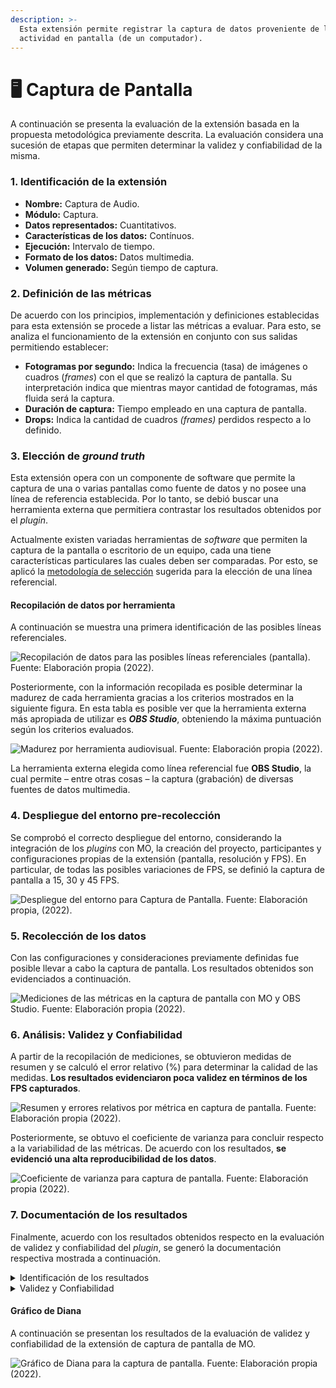 ```yaml
---
description: >-
  Esta extensión permite registrar la captura de datos proveniente de la
  actividad en pantalla (de un computador).
---
```


# 🖥 Captura de Pantalla

A continuación se presenta la evaluación de la extensión basada en la propuesta metodológica previamente descrita. La evaluación considera una sucesión de etapas que permiten determinar la validez y confiabilidad de la misma.

### 1. Identificación de la extensión

* **Nombre:** Captura de Audio.
* **Módulo:** Captura.
* **Datos representados:** Cuantitativos.
* **Características de los datos:** Contínuos.
* **Ejecución:** Intervalo de tiempo.
* **Formato de los datos:** Datos multimedia.
* **Volumen generado:** Según tiempo de captura.

### 2. Definición de las métricas

De acuerdo con los principios, implementación y definiciones establecidas para esta extensión se procede a listar las métricas a evaluar. Para esto, se analiza el funcionamiento de la extensión en conjunto con sus salidas permitiendo establecer:

* **Fotogramas por segundo:** Indica la frecuencia (tasa) de imágenes o cuadros (_frames_) con el que se realizó la captura de pantalla. Su interpretación indica que mientras mayor cantidad de fotogramas, más fluida será la captura.
* **Duración de captura:** Tiempo empleado en una captura de pantalla.
* **Drops:** Indica la cantidad de cuadros _(frames)_ perdidos respecto a lo definido.

### 3. Elección de _ground truth_

Esta extensión opera con un componente de software que permite la captura de una o varias pantallas como fuente de datos y no posee una línea de referencia establecida. Por lo tanto, se debió buscar una herramienta externa que permitiera contrastar los resultados obtenidos por el _plugin_.

Actualmente existen variadas herramientas de _software_ que permiten la captura de la pantalla o escritorio de un equipo, cada una tiene características particulares las cuales deben ser comparadas. Por esto, se aplicó la [metodología de selección](../marco-de-evaluacion/3.-eleccion-de-linea-referencial.md#metodologia-de-seleccion-de-linea-referencial) sugerida para la elección de una línea referencial.

#### Recopilación de datos por herramienta

A continuación se muestra una primera identificación de las posibles líneas referenciales.

![Recopilación de datos para las posibles líneas referenciales (pantalla).
Fuente: Elaboración propia (2022).](../.gitbook/assets/herramientas.png)

Posteriormente, con la información recopilada es posible determinar la madurez de cada herramienta gracias a los criterios mostrados en la siguiente figura. En esta tabla es posible ver que la herramienta externa más apropiada de utilizar es _**OBS Studio**_, obteniendo la máxima puntuación según los criterios evaluados.

![Madurez por herramienta audiovisual.
Fuente: Elaboración propia (2022).](../.gitbook/assets/criterios\_pantalla.png)

La herramienta externa elegida como línea referencial fue **OBS Studio**, la cual permite – entre otras cosas – la captura (grabación) de diversas fuentes de datos multimedia.

### 4. Despliegue del entorno pre-recolección

Se comprobó el correcto despliegue del entorno, considerando la integración de los _plugins_ con MO, la creación del proyecto, participantes y configuraciones propias de la extensión (pantalla, resolución y FPS). En particular, de todas las posibles variaciones de FPS, se definió la captura de pantalla a 15, 30 y 45 FPS.

![Despliegue del entorno para Captura de Pantalla.&#x20;
Fuente: Elaboración propia, (2022).](../.gitbook/assets/config\_pantalla.png)

### 5. Recolección de los datos

Con las configuraciones y consideraciones previamente definidas fue posible llevar a cabo la captura de pantalla. Los resultados obtenidos son evidenciados a continuación.

![Mediciones de las métricas en la captura de pantalla con MO y OBS Studio.
Fuente: Elaboración propia (2022).](../.gitbook/assets/metricas\_pantalla.png)

### 6. Análisis: Validez y Confiabilidad

A partir de la recopilación de mediciones, se obtuvieron medidas de resumen y se calculó el error relativo (%) para determinar la calidad de las medidas. **Los resultados evidenciaron poca validez en términos de los FPS capturados**.

![Resumen y errores relativos por métrica en captura de pantalla.
Fuente: Elaboración propia (2022).](../.gitbook/assets/err\_pantalla.png)

Posteriormente, se obtuvo el coeficiente de varianza para concluir respecto a la variabilidad de las métricas. De acuerdo con los resultados, **se evidenció una alta reproducibilidad de los datos**.

![Coeficiente de varianza para captura de pantalla.
Fuente: Elaboración propia (2022).](../.gitbook/assets/cv\_pantalla.png)

### 7. Documentación de los resultados

Finalmente, acuerdo con los resultados obtenidos respecto en la evaluación de validez y confiabilidad del _plugin_, se generó la documentación respectiva mostrada a continuación.

<details>

<summary>Identificación de los resultados</summary>

* **Nombre:** Extensión de Captura de Pantalla de Multimodal Observer (MO).
* **Descripción**: La extensión de captura de pantalla, permite la captura de datos proveniente de la actividad en pantalla de un equipo durante un intervalo de tiempo (duración de captura).

</details>

<details>

<summary>Validez y Confiabilidad</summary>

Para la evaluación de esta extensión se establecieron las configuraciones necesarias del entorno de trabajo para el correcto funcionamiento del _plugin_. De acuerdo con las configuraciones realizadas, la recolección de datos consistió en la captura de la actividad pantalla a una resolución 1080p, para 15, 30 y 45 FPS. **Los resultados reflejaron una baja validez** en términos de los frames capturados con **errores relativos de hasta un 82,07%** para la captura a 15 FPS. Con respecto a la confiabilidad de las mediciones, la extensión prevee una **buena reproducibilidad de los datos**, con porcentajes de variación inferiores al 4%.

</details>

#### Gráfico de Diana

A continuación se presentan los resultados de la evaluación de validez y confiabilidad de la extensión de captura de pantalla de MO.

![Gráfico de Diana para la captura de pantalla.
Fuente: Elaboración propia (2022).](../.gitbook/assets/diana\_captura\_pantalla.png)
